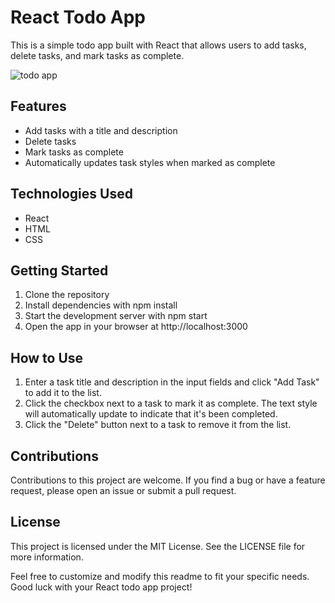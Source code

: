 # React Todo App
This is a simple todo app built with React that allows users to add tasks, delete tasks, and mark tasks as complete.



![todo app](https://user-images.githubusercontent.com/53257113/225838072-9cde9f3b-497a-4efc-b148-c94b5ff76b50.jpg)


## Features
* Add tasks with a title and description
* Delete tasks
* Mark tasks as complete
* Automatically updates task styles when marked as complete

## Technologies Used
* React
* HTML
* CSS
## Getting Started
1. Clone the repository
2. Install dependencies with npm install
3. Start the development server with npm start
4. Open the app in your browser at http://localhost:3000
## How to Use
1. Enter a task title and description in the input fields and click "Add Task" to add it to the list.
2. Click the checkbox next to a task to mark it as complete. The text style will automatically update to indicate that it's been completed.
3. Click the "Delete" button next to a task to remove it from the list.
## Contributions
Contributions to this project are welcome. If you find a bug or have a feature request, please open an issue or submit a pull request.

## License
This project is licensed under the MIT License. See the LICENSE file for more information.

Feel free to customize and modify this readme to fit your specific needs. Good luck with your React todo app project!
